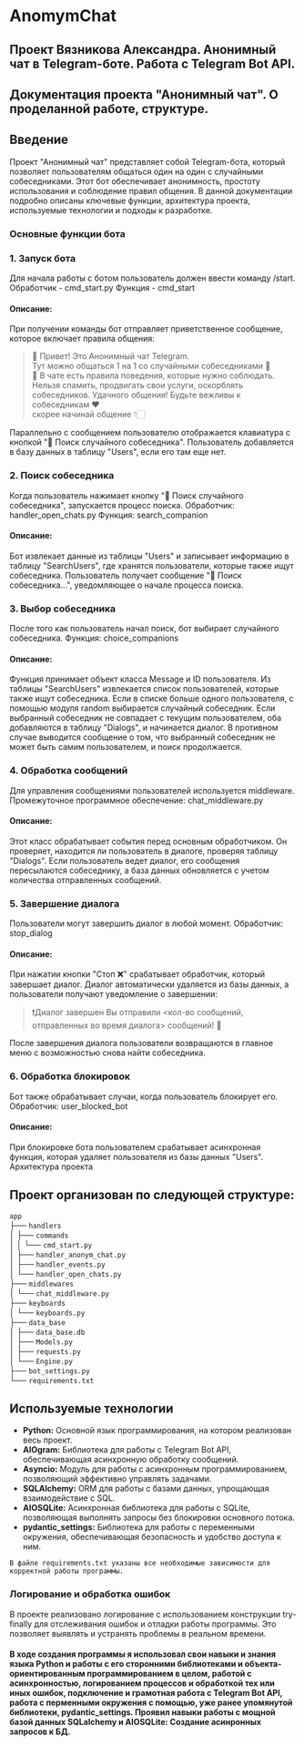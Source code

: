 # AnomymChat
## Проект Вязникова Александра. Анонимный чат в Telegram-боте. Работа с Telegram Bot API.
## Документация проекта "Анонимный чат". О проделанной работе, структуре.

## Введение
Проект "Анонимный чат" представляет собой Telegram-бота, который позволяет пользователям общаться один на один с случайными собеседниками. Этот бот обеспечивает анонимность, простоту использования и соблюдение правил общения. В данной документации подробно описаны ключевые функции, архитектура проекта, используемые технологии и подходы к разработке.
### Основные функции бота
### 1. Запуск бота
Для начала работы с ботом пользователь должен ввести команду /start.
Обработчик - cmd_start.py
Функция - cmd_start
#### Описание:
При получении команды бот отправляет приветственное сообщение, которое включает правила общения:
> 👋 Привет! Это Анонимный чат Telegram.  
Тут можно общаться 1 на 1 со случайными собеседниками 💬  
📖 В чате есть правила поведения, которые нужно соблюдать.  
Нельзя спамить, продвигать свои услуги, оскорблять собеседников.
Удачного общения! Будьте вежливы к собеседникам ❤️  
скорее начинай общение 👇🏻  

Параллельно с сообщением пользователю отображается клавиатура с кнопкой "🚀 Поиск случайного собеседника".
Пользователь добавляется в базу данных в таблицу "Users", если его там еще нет.
### 2. Поиск собеседника
Когда пользователь нажимает кнопку "🚀 Поиск случайного собеседника", запускается процесс поиска.
Обработчик: handler_open_chats.py
Функция: search_companion
#### Описание:
Бот извлекает данные из таблицы "Users" и записывает информацию в таблицу "SearchUsers", где хранятся пользователи, которые также ищут собеседника.
Пользователь получает сообщение "🔎 Поиск собеседника...", уведомляющее о начале процесса поиска.
### 3. Выбор собеседника
После того как пользователь начал поиск, бот выбирает случайного собеседника.
Функция: choice_companions
#### Описание:
Функция принимает объект класса Message и ID пользователя.
Из таблицы "SearchUsers" извлекается список пользователей, которые также ищут собеседника.
Если в списке больше одного пользователя, с помощью модуля random выбирается случайный собеседник.
Если выбранный собеседник не совпадает с текущим пользователем, оба добавляются в таблицу "Dialogs", и начинается диалог.
В противном случае выводится сообщение о том, что выбранный собеседник не может быть самим пользователем, и поиск продолжается.
### 4. Обработка сообщений
Для управления сообщениями пользователей используется middleware.
Промежуточное программное обеспечение: chat_middleware.py
#### Описание:
Этот класс обрабатывает события перед основным обработчиком.
Он проверяет, находится ли пользователь в диалоге, проверяя таблицу "Dialogs".
Если пользователь ведет диалог, его сообщения пересылаются собеседнику, а база данных обновляется с учетом количества отправленных сообщений.
### 5. Завершение диалога
Пользователи могут завершить диалог в любой момент.
Обработчик: stop_dialog
#### Описание:
При нажатии кнопки "Стоп ❌" срабатывает обработчик, который завершает диалог.
Диалог автоматически удаляется из базы данных, а пользователи получают уведомление о завершении:
>❗️Диалог завершен
Вы отправили <кол-во сообщений, отправленных во время диалога> сообщений! 💬

После завершения диалога пользователи возвращаются в главное меню с возможностью снова найти собеседника.
### 6. Обработка блокировок
Бот также обрабатывает случаи, когда пользователь блокирует его.
Обработчик: user_blocked_bot
#### Описание:
При блокировке бота пользователем срабатывает асинхронная функция, которая удаляет пользователя из базы данных "Users".
Архитектура проекта
## Проект организован по следующей структуре:

`app`  
├── `handlers`  
│   ├── `commands`  
│   │   └── `cmd_start.py`    
│   ├── `handler_anonym_chat.py`    
│   ├── `handler_events.py`    
│   └── `handler_open_chats.py`    
├── `middlewares`  
│   └── `chat_middleware.py`  
├── `keyboards`  
│   └── `keyboards.py`  
├── `data_base`  
│   ├── `data_base.db`  
│   ├── `Models.py`  
│   ├── `requests.py`  
│   └── `Engine.py`  
├── `bot_settings.py`  
└── `requirements.txt`  

## Используемые технологии
- __Python:__ Основной язык программирования, на котором реализован весь проект.  
- __AIOgram:__ Библиотека для работы с Telegram Bot API, обеспечивающая асинхронную обработку сообщений.  
- __Asyncio:__ Модуль для работы с асинхронным программированием, позволяющий эффективно управлять задачами.  
- __SQLAlchemy:__ ORM для работы с базами данных, упрощающая взаимодействие с SQL.  
- __AIOSQLite:__ Асинхронная библиотека для работы с SQLite, позволяющая выполнять запросы без блокировки основного потока.  
- __pydantic_settings:__ Библиотека для работы с переменными окружения, обеспечивающая безопасность и удобство доступа к ним.

`В файле requirements.txt указаны все необходимые зависимости для корректной работы программы.`

### Логирование и обработка ошибок
В проекте реализовано логирование с использованием конструкции try-finally для отслеживания ошибок и отладки работы программы. Это позволяет выявлять и устранять проблемы в реальном времени.

#### В ходе создания программы я использовал свои навыки и знания языка Python и работы с его сторонними библиотеками и объекта-ориентированным программированием в целом, работой с асинхронностью, логированием процессов и обработкой тех или иных ошибок, подключение и грамотная работа с Telegram Bot API, работа с перменными окружения с помощью, уже ранее упомянутой библиотеки, pydantic_settings. Проявил навыки работы с мощной базой данных SQLalchemy и AIOSQLite: Создание асинронных запросов к БД.
